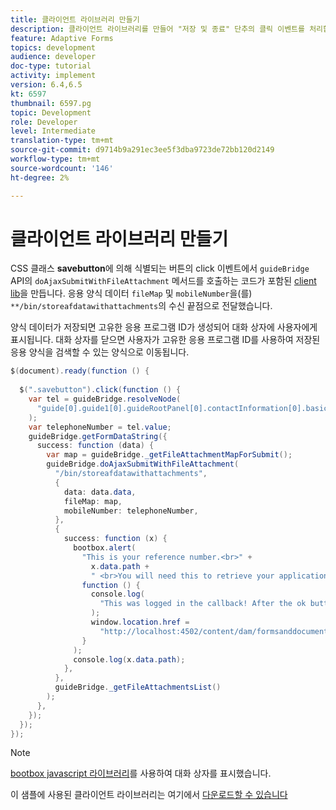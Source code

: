 ```yaml
---
title: 클라이언트 라이브러리 만들기
description: 클라이언트 라이브러리를 만들어 "저장 및 종료" 단추의 클릭 이벤트를 처리합니다.
feature: Adaptive Forms
topics: development
audience: developer
doc-type: tutorial
activity: implement
version: 6.4,6.5
kt: 6597
thumbnail: 6597.pg
topic: Development
role: Developer
level: Intermediate
translation-type: tm+mt
source-git-commit: d9714b9a291ec3ee5f3dba9723de72bb120d2149
workflow-type: tm+mt
source-wordcount: '146'
ht-degree: 2%

---
```


# 클라이언트 라이브러리 만들기

CSS 클래스 **savebutton**&#x200B;에 의해 식별되는 버튼의 click 이벤트에서 `guideBridge` API의 `doAjaxSubmitWithFileAttachment` 메서드를 호출하는 코드가 포함된 [client lib](https://docs.adobe.com/content/help/en/experience-manager-65/developing/introduction/clientlibs.html)을 만듭니다.  응용 양식 데이터 `fileMap` 및 `mobileNumber`을(를) `**/bin/storeafdatawithattachments`의 수신 끝점으로 전달했습니다.

양식 데이터가 저장되면 고유한 응용 프로그램 ID가 생성되어 대화 상자에 사용자에게 표시됩니다. 대화 상자를 닫으면 사용자가 고유한 응용 프로그램 ID를 사용하여 저장된 응용 양식을 검색할 수 있는 양식으로 이동됩니다.

```java
$(document).ready(function () {
  
  $(".savebutton").click(function () {
    var tel = guideBridge.resolveNode(
      "guide[0].guide1[0].guideRootPanel[0].contactInformation[0].basicContact[0].telephoneNumber[0]"
    );
    var telephoneNumber = tel.value;
    guideBridge.getFormDataString({
      success: function (data) {
        var map = guideBridge._getFileAttachmentMapForSubmit();
        guideBridge.doAjaxSubmitWithFileAttachment(
          "/bin/storeafdatawithattachments",
          {
            data: data.data,
            fileMap: map,
            mobileNumber: telephoneNumber,
          },
          {
            success: function (x) {
              bootbox.alert(
                "This is your reference number.<br>" +
                  x.data.path +
                  " <br>You will need this to retrieve your application",
                function () {
                  console.log(
                    "This was logged in the callback! After the ok button was pressed"
                  );
                  window.location.href =
                    "http://localhost:4502/content/dam/formsanddocuments/myaccountform/jcr:content?wcmmode=disabled";
                }
              );
              console.log(x.data.path);
            },
          },
          guideBridge._getFileAttachmentsList()
        );
      },
    });
  });
});
```

>[!NOTE]
> [bootbox javascript 라이브러리](http://bootboxjs.com/examples.html)를 사용하여 대화 상자를 표시했습니다.

이 샘플에 사용된 클라이언트 라이브러리는 여기에서 [다운로드할 수 있습니다](assets/client-libraries.zip)
